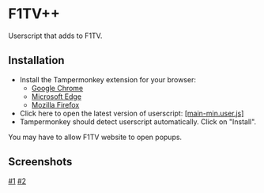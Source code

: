 # F1TV++
Userscript that adds to F1TV.

## Installation
* Install the Tampermonkey extension for your browser:
  * [Google Chrome](https://chrome.google.com/webstore/detail/tampermonkey/dhdgffkkebhmkfjojejmpbldmpobfkfo)
  * [Microsoft Edge](https://microsoftedge.microsoft.com/addons/detail/tampermonkey/iikmkjmpaadaobahmlepeloendndfphd)
  * [Mozilla Firefox](https://addons.mozilla.org/en-US/firefox/addon/tampermonkey/)
* Click here to open the latest version of userscript: [[main-min.user.js]](https://raw.githubusercontent.com/Vern22/f1tv-plus-plus/master/main-min.user.js)
* Tampermonkey should detect userscript automatically. Click on "Install".

You may have to allow F1TV website to open popups.

## Screenshots
[#1](Screenshot.png)
[#2](Screenshot2.png)